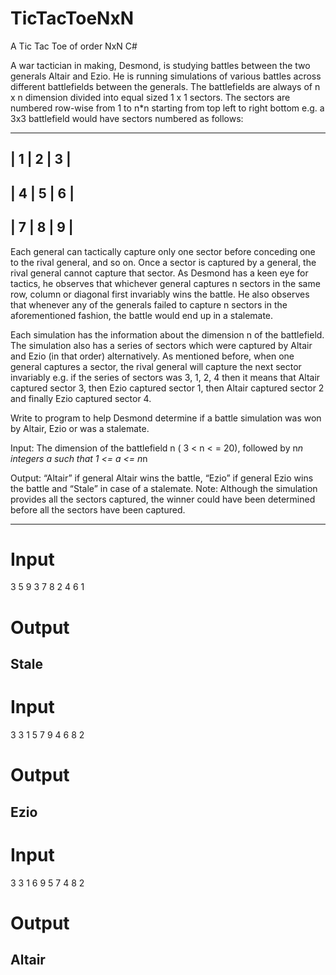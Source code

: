 # TicTacToeNxN
A Tic Tac Toe of order NxN C#


A war tactician in making, Desmond, is studying battles between the two generals Altair and Ezio. 
He is running simulations of various battles across different battlefields between the generals. 
The battlefields are always of n x n dimension divided into equal sized 1 x 1 sectors. 
The sectors are numbered row-wise from 1 to n*n starting from top left to right bottom 
e.g. a 3x3 battlefield would have sectors numbered as follows:

-------------------
|  1  |  2  |  3  |
-------------------
|  4  |  5  |  6  |
-------------------
|  7  |  8  |  9  |
-------------------

Each general can tactically capture only one sector before conceding one to the rival general, and so on. 
Once a sector is captured by a general, the rival general cannot capture that sector. 
As Desmond has a keen eye for tactics, he observes that whichever general captures n sectors in the same row, column or diagonal first invariably wins the battle.
He also observes that whenever any of the generals failed to capture n sectors in the aforementioned fashion, the battle would end up in a stalemate.

Each simulation has the information about the dimension n of the battlefield. 
The simulation also has a series of sectors which were captured by Altair and Ezio (in that order) alternatively. 
As mentioned before, when one general captures a sector, the rival general will capture the next sector invariably 
e.g. if the series of sectors was 3, 1, 2, 4 
then it means that Altair captured sector 3, then Ezio captured sector 1, then Altair captured sector 2 and finally Ezio captured sector 4.

Write to program to help Desmond determine if a battle simulation was won by Altair, Ezio or was a stalemate.

Input:
The dimension of the battlefield n ( 3 < n < = 20), followed by n*n integers a such that 1 <= a <= n*n

Output:
“Altair” if general Altair wins the battle, “Ezio” if general Ezio wins the battle and “Stale” in case of a stalemate.
Note: Although the simulation provides all the sectors captured, the winner could have been determined before all the sectors have been captured.

-----------------------------------------
# Input
3
5 9 3 7 8 2 4 6 1

# Output
Stale
-----------------------------------------
# Input
3
3 1 5 7 9 4 6 8 2

# Output
Ezio
-----------------------------------------
# Input
3
3 1 6 9 5 7 4 8 2

# Output
Altair
-----------------------------------------
